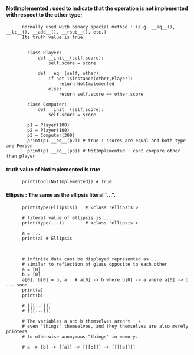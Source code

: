 #### NotImplemented : used to indicate that the operation is not implemented with respect to the other type; 

          normally used with binary special method : (e.g. __eq__(), __lt__(), __add__(), __rsub__(), etc.) 
          Its truth value is true.


            class Player:
                def __init__(self,score):
                    self.score = score

                def __eq__(self, other):
                    if not isinstance(other,Player):
                        return NotImplemented
                    else:
                        return self.score == other.score

            class Computer:
                def __init__(self,score):
                    self.score = score

            p1 = Player(100)
            p2 = Player(100)
            p3 = Computer(300)
            print(p1.__eq__(p2)) # true : scores are equal and both type are Person
            print(p1.__eq__(p3)) # NotImplemented : cant compare other than player
            
            
            
#### truth value of NotImplemented is true


          print(bool(NotImplemented)) # True


#### Ellipsis : The same as the ellipsis literal “...”. 

          print(type(Ellipsis))   # <class 'ellipsis'>

          # literal value of ellipsis is ...
          print(type(...))        # <class 'ellipsis'>

          a = ...
          print(a) # Ellipsis



          # infinite data cant be displayed represented as ...
          # similar to reflection of glass opposite to each other
          a = [0]
          b = [0]
          a[0], b[0] = b, a   # a[0] -> b where b[0] -> a where a[0] -> b  ... soon
          print(a)
          print(b)

          # [[[...]]]
          # [[[...]]]

          # The variables a and b themselves aren't ' \
          # even "things" themselves, and they themselves are also merely pointers
          # to otherwise anonymous "things" in memory.

          # a -> [b] -> [[a]] -> [[[b]]] -> [[[[a]]]]
